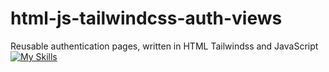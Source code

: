 # html-js-tailwindcss-auth-views
Reusable authentication pages, written in HTML Tailwindss and JavaScript
[![My Skills](https://skillicons.dev/icons?i=html,tailwindcss,js&theme=light)](https://skillicons.dev)
